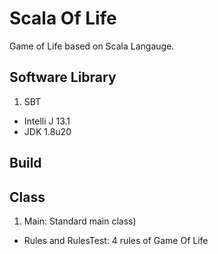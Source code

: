 Scala Of Life
===================
Game of Life based on Scala Langauge.


Software Library
-----
 1. SBT
 -  Intelli J 13.1
 -  JDK 1.8u20


Build
-----


Class
-----
 1. Main: Standard main class)
 -  Rules and RulesTest: 4 rules of Game Of Life
